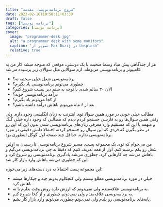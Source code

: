 ```yaml
---
title: "شروع برنامه‌نویسی: مقدمه"
date: 2023-02-16T10:58:11+03:30
draft: false
tags: ["برنامه نویسی"]
categories: [برنامه نویسی]
cover:
  image: "programmer-desk.jpg"
  alt: "a programmer desk with some monitors"
  caption: "تصویر از Max Duzij در Unsplash"
  relative: true
---
```

هر از چندگاهی پیش میاد وسط صحبت با یک دوستی، موقعی که متوجه میشه کار من به کامپیوتر و برنامه‌نویسی مربوطه، ازم سوالایی مثل سوالای زیر پرسیده می‌شه:
* برنامه‌نویسی شغل خیلی سختیه نه؟
* چطوری می‌تونم برنامه‌نویسی یاد بگیرم؟
* الان ۳۰ سالم شده. با توجه به سنم دیر نیست شروع کنم؟
* درآمد برنامه‌نویسی خوبه؟
* از کجا می‌تونم یاد بگیرم؟
* بعد از ۶ ماه می‌تونم باهاش درآمد داشته باشم؟

مطالب خیلی خوبی در مورد همین سوالا توی اینترنت به زبان انگلیسی وجود داره. ولی وقتی همین سوال‌ها رو به فارسی جستجو کردم دیدم که مطالبی که وجود داره خیلی گنگ و مبهمه یا این که مستقیم وارد معرفی زبان‌های برنامه‌نویسی شدن بدون این که این رو در نظر بگیرن که فردی که این سوال رو جستجو کرده، احتمالا دانش دقیقی در مورد برنامه‌نویسی نداره. حداقل چند صفحه اول گوگل اینطوری بود.

من می‌خوام که توی یک مجموعه پست، مسیر شروع برنامه‌نویسی تا رسیدن به اولین شغل رو یکم ترسیم کنم. اول از همه تعریف کنیم که دقیقا به چی برنامه‌نویسی می‌گیم و باهاش می‌شه چه کارهایی کرد، چطوری می‌شه یادگیری برنامه‌نویسی رو شروع کرد و این که چطوری می‌شه باهاش وارد بازار کار شد.

این مجموعه پست احتمالا به درد دسته‌های زیر می‌خوره:
* خیلی در مورد برنامه‌نویسی مطلع نیستم ولی کنجکاوم بدونم چیه و چیکارها میشه باهاش کرد.
* به برنامه‌نویسی علاقه‌مندم ولی نمی‌دونم که ارزش داره روش وقت بذارم یا نه.
* به برنامه‌نویسی علاقه‌مندم ولی نمی‌دونم چطوری و از کجا شروع کنم.
* پایه‌های برنامه‌نویسی رو بلدم ولی نمی‌دونم چطوری می‌تونم وارد بازار کار بشم.
